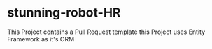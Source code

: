 # stunning-robot-HR

This Project contains a Pull Request template
this Project uses Entity Framework as it's ORM
